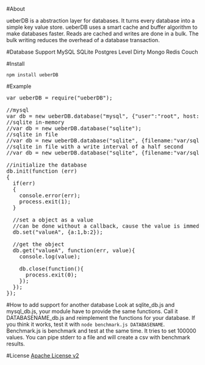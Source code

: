 #About

ueberDB is a abstraction layer for databases. It turns every database into a simple key value store.  ueberDB uses a smart cache and buffer algorithm to make databases faster. Reads are cached and writes are done in a bulk. The bulk writing reduces the overhead of a database transaction.

#Database Support
MySQL
SQLite
Postgres
Level
Dirty
Mongo
Redis
Couch

#Install

`npm install ueberDB`

#Example

<pre>
var ueberDB = require("ueberDB");

//mysql
var db = new ueberDB.database("mysql", {"user":"root", host: "localhost", "password":"", database: "store"});
//sqlite in-memory
//var db = new ueberDB.database("sqlite");
//sqlite in file
//var db = new ueberDB.database("sqlite", {filename:"var/sqlite3.db"});
//sqlite in file with a write interval of a half second
//var db = new ueberDB.database("sqlite", {filename:"var/sqlite3.db"}, {writeInterval: 500});

//initialize the database
db.init(function (err)
{
  if(err) 
  {
    console.error(err);
    process.exit(1);
  }

  //set a object as a value
  //can be done without a callback, cause the value is immediately in the buffer
  db.set("valueA", {a:1,b:2});
  
  //get the object
  db.get("valueA", function(err, value){
    console.log(value);
    
    db.close(function(){
      process.exit(0);
    });
  });
});
</pre>

#How to add support for another database
Look at sqlite_db.js and mysql_db.js, your module have to provide the same functions. Call it DATABASENAME_db.js and reimplement the functions for your database. If you think it works, test it with `node benchmark.js DATABASENAME`. Benchmark.js is benchmark and test at the same time. It tries to set 100000 values. You can pipe stderr to a file and will create a csv with benchmark results.

#License 
[Apache License v2](http://www.apache.org/licenses/LICENSE-2.0.html)
